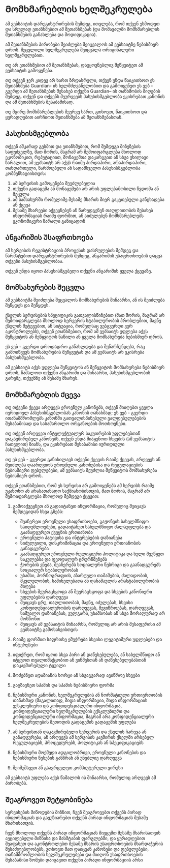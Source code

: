 # Მომხმარებლის Ხელშეკრულება

ამ ვებსაიტის დარეგისტრირების შემდეგ, ითვლება, რომ თქვენ ესმოდეთ და სრულად ეთანხმებით ამ შეთანხმებას (და მომავალში მომხმარებლის შეთანხმების განახლება და მოდიფიკაცია).

ამ შეთანხმების პირობები შეიძლება შეიცვალოს ამ ვებსაიტზე ნებისმიერ დროს. შეცვლილი ხელშეკრულება შეიცვალა ორიგინალური ხელშეკრულებით.

თუ არ ეთანხმებით ამ შეთანხმებას, დაუყოვნებლივ შეწყვიტეთ ამ ვებსაიტის გამოყენება.

თუ თქვენ ჯერ კიდევ არ ხართ ზრდასრული, თქვენ უნდა წაიკითხოთ ეს შეთანხმება Guardian- ის ხელმძღვანელობით და გამოიყენეთ ეს ვებ - გვერდი ამ შეთანხმების შესახებ თქვენი Guardian– ის თანხმობის მიღების შემდეგ. თქვენ და თქვენს მეურვეებს პასუხისმგებლობა ეკისრებათ კანონის და ამ შეთანხმების შესაბამისად.

თუ მცირე მომხმარებლების მეურვე ხართ, გთხოვთ, წაიკითხოთ და ყურადღებით აირჩიოთ შეთანხმება ამ შეთანხმებასთან.

## Პასუხისმგებლობა

თქვენ აშკარად გესმით და ეთანხმებით, რომ შემდეგი მიზეზების საფუძველზე, მათ შორის, მაგრამ არ შემოიფარგლება მხოლოდ ეკონომიკით, რეპუტაციით, მონაცემთა დაკარგვით ან სხვა უხილავი ზარალით, ამ ვებსაიტს არ აქვს რაიმე პირდაპირი, არაპირდაპირი, თანდართული, წარმოებული ან სადამსჯელო პასუხისმგებლობა კომპენსაციისთვის:

1. ამ სერვისის გამოყენება შეუძლებელია
1. თქვენი გადაცემა ან მონაცემები არ არის უფლებამოსილი წვდომა ან შეცვლა
1. ამ სამსახურში რომელიმე მესამე მხარის მიერ გაკეთებული განცხადება ან ქცევა
1. მესამე მხარეები აქვეყნებენ ან წარუდგენენ თაღლითობის შესახებ ინფორმაციას რაიმე ფორმით, ან აიძულებენ მომხმარებლებს ეკონომიკური ზარალი განიცადონ

## Ანგარიშის Უსაფრთხოება

ამ სერვისის რეგისტრაციის პროცესის დასრულების შემდეგ და წარმატებით დარეგისტრირების შემდეგ, ანგარიშის უსაფრთხოების დაცვა თქვენი პასუხისმგებლობაა.

თქვენ უნდა იყოთ პასუხისმგებელი თქვენი ანგარიშის ყველა ქცევაზე.

## Მომსახურების Შეცვლა

ამ ვებსაიტმა შეიძლება შეცვალოს მომსახურების შინაარსი, ან ის შეიძლება შეწყდეს და შეწყდეს.

ქსელის სერვისების სპეციფიკის გათვალისწინებით (მათ შორის, მაგრამ არ შემოიფარგლება მხოლოდ სერვერის სტაბილურობის პრობლემით, მავნე ქსელის შეტევებით, ან სიტუაცია, რომელსაც ვებგვერდი ვერ აკონტროლებს), თქვენ ეთანხმებით, რომ ამ ვებსაიტს უფლება აქვს შეწყვიტოს ან შეწყვიტოს ნაწილი ან ყველა მომსახურება ნებისმიერ დროს.

ეს ვებ - გვერდი დროდადრო განახლდება და შენარჩუნდება, რაც გამოიწვევს მომსახურების შეწყვეტას და ამ ვებსაიტს არ ეკისრება პასუხისმგებლობა.

ამ ვებსაიტს აქვს უფლება შეწყვიტოს ან შეწყვიტოს მომსახურება ნებისმიერ დროს, წაშალოთ თქვენი ანგარიში და შინაარსი, პასუხისმგებლობის გარეშე, თქვენზე ან მესამე მხარეს.

## Მომხმარებლის Ქცევა

თუ თქვენი ქცევა არღვევს ეროვნულ კანონებს, თქვენ მიიღებთ ყველა იურიდიულ პასუხისმგებლობას კანონის თანახმად; ეს ვებ - გვერდი ითანამშრომლებს კანონში გათვალისწინებული ვალდებულებების შესაბამისად და სასამართლო ორგანოების მოთხოვნები.

თუ თქვენ არღვევთ ინტელექტუალურ საკუთრების უფლებებთან დაკავშირებულ კანონებს, თქვენ უნდა მიაყენოთ სხვების (ამ ვებსაიტის ჩათვლით) ზიანს, და ეკისრებათ შესაბამისი იურიდიული პასუხისმგებლობა.

თუ ეს ვებ - გვერდი განიხილავს თქვენი ქცევის რაიმე ქცევას, არღვევს ან შეიძლება დაარღვიოს ეროვნული კანონებისა და რეგულაციების ნებისმიერი დებულებები, ამ ვებსაიტს შეუძლია შეწყვიტოს მომსახურება ნებისმიერ დროს.

თქვენ ეთანხმებით, რომ ეს სერვისი არ გამოიყენებს ამ სერვისს რაიმე უკანონო ან არასათანადო საქმიანობისთვის, მათ შორის, მაგრამ არ შემოიფარგლება მხოლოდ შემდეგი ქცევით:

1. გამოაქვეყნეთ ან გადაიტანეთ ინფორმაცია, რომელიც შეიცავს შემდეგიდან სხვა გზებს:

   * შეაჩერეთ ეროვნული უსაფრთხოება, გაჟონვის სახელმწიფო საიდუმლოებები, გადაიტანეთ სახელმწიფო ძალაუფლება და გაანადგურეთ ქვეყნის ერთიანობა
   * ეროვნული პატივისა და ინტერესების დაზიანება
   * სიძულვილი, დისკრიმინაცია და ეროვნული ერთიანობის განადგურება
   * გაანადგურეთ ეროვნული რელიგიური პოლიტიკა და ხელი შეუწყეთ საკულებსა და ფეოდალურ ცრურწმენებს
   * ჭორების ვნება, შეაჩერებს სოციალური წესრიგი და გაანადგურებს სოციალურ სტაბილურობას
   * უხამსი, პორნოგრაფიის, აზარტული თამაშების, ძალადობის, მკვლელობის, საშინელებათა ან დანაშაულის არასტაბილურობის მიღება
   * სხვების შეურაცხყოფა ან შეურაცხყოფა და სხვების კანონიერი უფლებების დარღვევა
   * შეიცავს ცრუ, თაღლითობას, მავნე, იძულებას, სხვისი კონფიდენციალურობის დარღვევას, შევიწროებას, დარღვევას, საშუალო დაზიანებას, ვულგარს, უხამსობას ან სხვა მორალურად არ მოსწონთ
   * შეიცავს ამ ვებსაიტის შინაარსს, რომელიც არ არის შესაფერისი ამ ვებსაიტზე გამოსახვისთვის

1. რაიმე ფორმით საფრთხე ემუქრება სხვისი ლეგიტიმური უფლებები და ინტერესები
1. იფიქრეთ, რომ იყოთ სხვა პირი ან დაწესებულება, ან სახელმწიფო ან იტყუოთ თვალთმაქცობით ან ვინმესთან ან დაწესებულებასთან დაკავშირებული ტყუილი
1. მოძებნეთ ადამიანის ხორცი ან სხვაგვარად ავიწროე სხვები
1. გაგზავნეთ სპამის და სპამის ნებისმიერი ფორმა
1. ნებისმიერი კანონის, ხელშეკრულების ან ნორმატიული ურთიერთობის თანახმად (მაგალითად, შიდა ინფორმაცია, შიდა ინფორმაციის ექსკლუზიური და კონფიდენციალური ინფორმაცია, კონფიდენციალური ხელშეკრულების ექსკლუზიური და კონფიდენციალური ინფორმაცია, მაგრამ არა კონფიდენციალური ხელშეკრულების მეთოდის გადაცემის გადაცემის უფლება
1. ამ სერვისთან დაკავშირებული სერვერის და ქსელის ჩარევა ან განადგურება, ან არღვევს ამ სერვისის კავშირის ქსელში არსებულ რეგულაციებს, პროცედურებს, პოლიტიკას ან სპეციფიკაციებს
1. ნებისმიერი მოქმედი ადგილობრივი, ეროვნული კანონების და ნებისმიერი წესების განზრახ ან უნებლიე დარღვევა
1. შეიმუშავეთ ან გაავრცელეთ კომპიუტერული ვირუსი

ამ ვებსაიტს უფლება აქვს წაშალოს ის შინაარსი, რომელიც არღვევს ამ პირობებს.

## Შეაგროვეთ Შეტყობინება

სერვისების მიწოდების მიზნით, ჩვენ შეაგროვებთ თქვენს პირად ინფორმაციას და გავუზიარებთ თქვენს პირად ინფორმაციას მესამე მხარისათვის.

ჩვენ მხოლოდ თქვენს პირად ინფორმაციას მივცემთ მესამე მხარისათვის აუცილებელი მიზნისა და მასშტაბის ფარგლებში, და ყურადღებით შეაფასეთ და აკონტროლებთ მესამე მხარის უსაფრთხოების მხარდაჭერის შესაძლებლობებს, ვთხოვთ მათ დაიცვან კანონები და დებულებები, თანამშრომლობის ხელშეკრულებები და მიიღონ უსაფრთხოების შესაბამისი ზომები დაიცავით თქვენი პირადი ინფორმაციის არსი